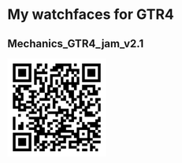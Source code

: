 # My watchfaces for GTR4
## Mechanics_GTR4_jam_v2.1

<img src="Mechanics_GTR4_jam_v2.1.zpk_qr-code.png" width="200">
